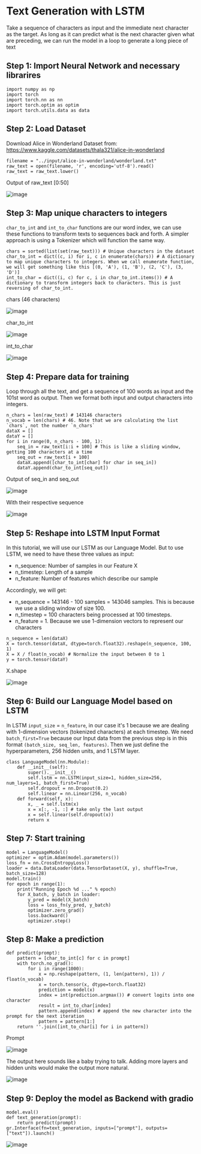 # Text Generation with LSTM

Take a sequence of characters as input and the immediate next character as the target. As long as it can predict what is the next character given what are preceding, we can run the model in a loop to generate a long piece of text

## Step 1: Import Neural Network and necessary librarires
```
import numpy as np
import torch
import torch.nn as nn
import torch.optim as optim
import torch.utils.data as data
```

## Step 2: Load Dataset
Download Alice in Wonderland Dataset from: https://www.kaggle.com/datasets/thala321/alice-in-wonderland

```
filename = "../input/alice-in-wonderland/wonderland.txt"
raw_text = open(filename, 'r', encoding='utf-8').read()
raw_text = raw_text.lower()
```

Output of raw_text [0:50]

![image](https://github.com/hughiephan/DPL/assets/16631121/7a420ef1-3395-4fa7-bb81-2817161cbd52)

## Step 3: Map unique characters to integers
`char_to_int` and `int_to_char` functions are our word index, we can use these functions to transform texts to sequences back and forth. A simpler approach is using a Tokenizer which will function the same way.

```
chars = sorted(list(set(raw_text))) # Unique characters in the dataset
char_to_int = dict((c, i) for i, c in enumerate(chars)) # A dictionary to map unique characters to integers. When we call enumerate function, we will get something like this [(0, 'A'), (1, 'B'), (2, 'C'), (3, 'D')]
int_to_char = dict((i, c) for c, i in char_to_int.items()) # A dictionary to transform integers back to characters. This is just reversing of char_to_int.
```

chars (46 characters)

![image](https://github.com/hughiephan/DPL/assets/16631121/25d54010-ccc6-4e42-a2a6-669cfef57c5c)

char_to_int

![image](https://github.com/hughiephan/DPL/assets/16631121/db4f7e07-eb25-4242-afee-88113fd216c5)

int_to_char

![image](https://github.com/hughiephan/DPL/assets/16631121/d0fd86fb-1c5c-43f7-a7bc-354be8fe9705)

## Step 4: Prepare data for training 

Loop through all the text, and get a sequence of 100 words as input and the 101st word as output. Then we format both input and output characters into integers.

```
n_chars = len(raw_text) # 143146 characters
n_vocab = len(chars) # 46. Note that we are calculating the list `chars`, not the number `n_chars`
dataX = []
dataY = []
for i in range(0, n_chars - 100, 1):
    seq_in = raw_text[i:i + 100] # This is like a sliding window, getting 100 characters at a time
    seq_out = raw_text[i + 100]
    dataX.append([char_to_int[char] for char in seq_in])
    dataY.append(char_to_int[seq_out])
```

Output of seq_in and seq_out

![image](https://github.com/hughiephan/DPL/assets/16631121/d26de4c5-e585-4e39-ab99-9e31c6b8a2a6)

With their respective sequence 

![image](https://github.com/hughiephan/DPL/assets/16631121/d73ec2da-4d6c-40ef-ad99-176aa6581d67)

## Step 5: Reshape into LSTM Input Format

In this tutorial, we will use our LSTM as our Language Model. But to use LSTM, we need to have these three values as input:
- n_sequence: Number of samples in our Feature X
- n_timestep: Length of a sample
- n_feature: Number of features which describe our sample

Accordingly, we will get:
- n_sequence = 143146 - 100 samples = 143046 samples. This is because we use a sliding window of size 100.
- n_timestep = 100 characters being processed at 100 timesteps.
- n_feature = 1. Because we use 1-dimension vectors to represent our characters

```
n_sequence = len(dataX)
X = torch.tensor(dataX, dtype=torch.float32).reshape(n_sequence, 100, 1)
X = X / float(n_vocab) # Normalize the input between 0 to 1
y = torch.tensor(dataY)
```

X.shape

![image](https://github.com/hughiephan/DPL/assets/16631121/84703a36-b2c9-4b43-94d3-aa2e1f9297df)

## Step 6: Build our Language Model based on LSTM
In LSTM `input_size` = `n_feature`, in our case it's 1 because we are dealing with 1-dimension vectors (tokenized characters) at each timestep. We need `batch_first=True` because our Input data from the previous step is in this format `(batch_size, seq_len, features)`. Then we just define the hyperparameters, 256 hidden units, and 1 LSTM layer.

```
class LanguageModel(nn.Module):
    def __init__(self):
        super().__init__()
        self.lstm = nn.LSTM(input_size=1, hidden_size=256, num_layers=1, batch_first=True) 
        self.dropout = nn.Dropout(0.2)
        self.linear = nn.Linear(256, n_vocab)
    def forward(self, x):
        x, _ = self.lstm(x)
        x = x[:, -1, :] # take only the last output
        x = self.linear(self.dropout(x))
        return x
```

## Step 7: Start training
```
model = LanguageModel()
optimizer = optim.Adam(model.parameters())
loss_fn = nn.CrossEntropyLoss()
loader = data.DataLoader(data.TensorDataset(X, y), shuffle=True, batch_size=128)
model.train()
for epoch in range(1):
    print("Running Epoch %d ..." % epoch)
    for X_batch, y_batch in loader:
        y_pred = model(X_batch)
        loss = loss_fn(y_pred, y_batch)
        optimizer.zero_grad()
        loss.backward()
        optimizer.step()
```

## Step 8: Make a prediction 

```
def predict(prompt):
    pattern = [char_to_int[c] for c in prompt]
    with torch.no_grad():
        for i in range(1000):
            x = np.reshape(pattern, (1, len(pattern), 1)) / float(n_vocab)
            x = torch.tensor(x, dtype=torch.float32)
            prediction = model(x)
            index = int(prediction.argmax()) # convert logits into one character
            result = int_to_char[index]
            pattern.append(index) # append the new character into the prompt for the next iteration
            pattern = pattern[1:]
    return ''.join([int_to_char[i] for i in pattern])
```

Prompt

![image](https://github.com/hughiephan/DPL/assets/16631121/97e254b7-88f9-4da9-8269-4c2068799fe4)

The output here sounds like a baby trying to talk. Adding more layers and hidden units would make the output more natural.

![image](https://github.com/hughiephan/DPL/assets/16631121/de95b7f7-8602-4b10-9844-8e7f041f179b)

## Step 9: Deploy the model as Backend with gradio

```
model.eval()
def text_generation(prompt):
    return predict(prompt)
gr.Interface(fn=text_generation, inputs=["prompt"], outputs=["text"]).launch()
```

![image](https://github.com/hughiephan/DPL/assets/16631121/d3bce2ea-fa3d-4ca1-ba9f-fd8e4ff3bbf8)

